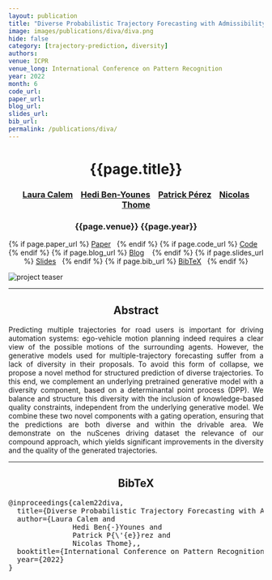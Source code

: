 ```yaml
---
layout: publication
title: "Diverse Probabilistic Trajectory Forecasting with Admissibility Constraints"
image: images/publications/diva/diva.png
hide: false
category: [trajectory-prediction, diversity]
authors: 
venue: ICPR
venue_long: International Conference on Pattern Recognition
year: 2022
month: 6
code_url: 
paper_url: 
blog_url:
slides_url:
bib_url:
permalink: /publications/diva/
---
```


<h1 align="center"> {{page.title}} </h1>
<!-- Simple call of authors -->
<!-- <h3 align="center"> {{page.authors}} </h3> -->
<!-- Alternatively you can add links to author pages -->
<h3 align="center"> <a href="https://lcalem.github.io/">Laura Calem</a> &nbsp;&nbsp; <a href="https://scholar.google.fr/citations?user=IFLcfvUAAAAJ&hl=fr&oi=ao">Hedi Ben-Younes</a> &nbsp;&nbsp; <a href="https://ptrckprz.github.io/">Patrick Pérez</a> &nbsp;&nbsp; <a href="http://cedric.cnam.fr/~thomen/">Nicolas Thome</a></h3>


<h3 align="center"> {{page.venue}} {{page.year}} </h3>

<div align="center">
  <p>
    {% if page.paper_url %}
    <a href="{{ page.paper_url }}"><i class="far fa-file-pdf"></i> Paper</a>&nbsp;&nbsp;
    {% endif %}
    {% if page.code_url %}
    <a href="{{ page.code_url }}"><i class="fab fa-github"></i> Code</a> &nbsp;&nbsp;
    {% endif %}
    {% if page.blog_url %}
    <a href="{{ page.blog_url }}"><i class="fab fa-blogger"></i> Blog</a> &nbsp;&nbsp;
    {% endif %}
    {% if page.slides_url %}
    <a href="{{ page.slides_url }}"><i class="far fa-file-pdf"></i> Slides</a>&nbsp;&nbsp;
    {% endif %}
    {% if page.bib_url %}
    <a href="{{ page.bib_url}}"><i class="far fa-file-alt"></i> BibTeX</a>&nbsp;&nbsp;
    {% endif %}
  </p>
</div>

<div class="publication-teaser">
    <img src="../../{{ page.image }}" alt="project teaser"/>
</div>


<hr>

<h2  align="center"> Abstract</h2>

<p align="justify">Predicting multiple trajectories for road users is important for driving automation systems: ego-vehicle motion planning indeed requires a clear view of the possible motions of the surrounding agents.
  However, the generative models used for multiple-trajectory forecasting suffer from a lack of diversity in their proposals. 
  To avoid this form of collapse, we propose a novel method for structured prediction of diverse trajectories. 
  To this end, we complement an underlying pretrained generative model with a diversity component, based on a determinantal point process (DPP). 
  We balance and structure this diversity with the inclusion of knowledge-based quality constraints, independent from the underlying generative model.
  We combine these two novel components with a gating operation, ensuring that the predictions are both diverse and within the drivable area.
  We demonstrate on the nuScenes driving dataset the relevance of our compound approach, which yields significant improvements in the diversity and the quality of the generated trajectories. </p>


<hr>


<h2  align="center">BibTeX</h2>
<left>
  <pre class="bibtex-box">
@inproceedings{calem22diva,
  title={Diverse Probabilistic Trajectory Forecasting with Admissibility Constraints},
  author={Laura Calem and
               Hedi Ben{-}Younes and
               Patrick P{\'{e}}rez and
               Nicolas Thome},,
  booktitle={International Conference on Pattern Recognition (ICPR)}
  year={2022}
}</pre>
</left>

<br>
